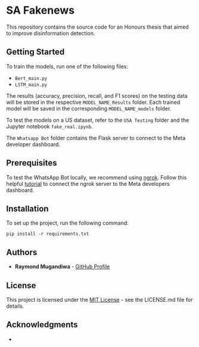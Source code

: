 # SA Fakenews

This repository contains the source code for an Honours thesis that aimed to improve disinformation detection.

## Getting Started

To train the models, run one of the following files:
- `Bert_main.py`
- `LSTM_main.py`

The results (accuracy, precision, recall, and F1 scores) on the testing data will be stored in the respective `MODEL_NAME_Results` folder.
Each trained model will be saved in the corresponding `MODEL_NAME_models` folder.

To test the models on a US dataset, refer to the `USA Testing` folder and the Jupyter notebook `fake_real.ipynb`.

The `Whatsapp Bot` folder contains the Flask server to connect to the Meta developer dashboard.

## Prerequisites

To test the WhatsApp Bot locally, we recommend using [ngrok](https://ngrok.com/download). Follow this helpful [tutorial](https://ngrok.com/docs/integrations/facebook/webhooks/) to connect the ngrok server to the Meta developers dashboard.

## Installation

To set up the project, run the following command:

```
pip install -r requirements.txt
```

## Authors

- **Raymond Mugandiwa** - [GitHub Profile](https://github.com/MugaRay)

## License

This project is licensed under the [MIT License](LICENSE.md) - see the LICENSE.md file for details.

## Acknowledgments

- 
